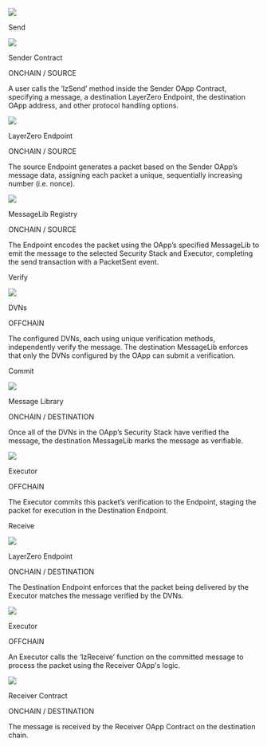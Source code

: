 
![](https://layerzero.network/static/features/how-it-works/diagram.svg)

Send

![](https://layerzero.network/static/features/how-it-works/contract.svg)

Sender Contract

ONCHAIN / SOURCE

A user calls the ‘lzSend’ method inside the Sender OApp Contract, specifying a message, a destination LayerZero Endpoint, the destination OApp address, and other protocol handling options.

![](https://layerzero.network/static/features/how-it-works/endpoint.svg)

LayerZero Endpoint

ONCHAIN / SOURCE

The source Endpoint generates a packet based on the Sender OApp’s message data, assigning each packet a unique, sequentially increasing number (i.e. nonce).

![](https://layerzero.network/static/features/how-it-works/library.svg)

MessageLib Registry

ONCHAIN / SOURCE

The Endpoint encodes the packet using the OApp’s specified MessageLib to emit the message to the selected Security Stack and Executor, completing the send transaction with a PacketSent event.

Verify

![](https://layerzero.network/static/features/how-it-works/dvn.svg)

DVNs

OFFCHAIN

The configured DVNs, each using unique verification methods, independently verify the message. The destination MessageLib enforces that only the DVNs configured by the OApp can submit a verification.

Commit

![](https://layerzero.network/static/features/how-it-works/library.svg)

Message Library

ONCHAIN / DESTINATION

Once all of the DVNs in the OApp’s Security Stack have verified the message, the destination MessageLib marks the message as verifiable.

![](https://layerzero.network/static/features/how-it-works/executor.svg)

Executor

OFFCHAIN

The Executor commits this packet’s verification to the Endpoint, staging the packet for execution in the Destination Endpoint.

Receive

![](https://layerzero.network/static/features/how-it-works/endpoint.svg)

LayerZero Endpoint

ONCHAIN / DESTINATION

The Destination Endpoint enforces that the packet being delivered by the Executor matches the message verified by the DVNs.

![](https://layerzero.network/static/features/how-it-works/executor.svg)

Executor

OFFCHAIN

An Executor calls the ‘lzReceive’ function on the committed message to process the packet using the Receiver OApp's logic.

![](https://layerzero.network/static/features/how-it-works/contract.svg)

Receiver Contract

ONCHAIN / DESTINATION

The message is received by the Receiver OApp Contract on the destination chain.